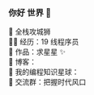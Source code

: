### 你好 世界 👋
🐧 全栈攻城狮 </br>
👨‍💻 经历：19 线程序员 </br>
🏡 作品：求星星 ✨ </br>
🌱 博客： [</br>](https://ssbuhuo.cn/)
👭 我的编程知识星球： </br>
🛫 交流群：把握时代风口 </br>
